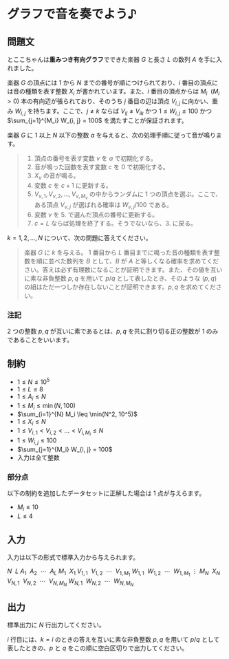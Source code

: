 # グラフで音を奏でよう♪

## 問題文

とここちゃんは**重みつき有向グラフ**でできた楽器 $G$ と長さ $L$ の数列 $A$ を手に入れました。

楽器 $G$ の頂点には $1$ から $N$ までの番号が順につけられており、$i$ 番目の頂点には音の種類を表す整数 $X_i$ が書かれています。また、$i$ 番目の頂点からは $M_i\ \ (M_i > 0)$ 本の有向辺が張られており、そのうち $j$ 番目の辺は頂点 $V_{i, j}$ に向かい、重み $W_{i, j}$ を持ちます。ここで、$j \neq k$ ならば $V_{ij} \neq V_{ik}$ かつ $1 \leq W_{i, j} \leq 100$ かつ $\sum_{j=1}^{M_i} W_{i, j} = 100$ を満たすことが保証されます。 

楽器 $G$ に $1$ 以上 $N$ 以下の整数 $a$ を与えると、次の処理手順に従って音が鳴ります。
> 1. 頂点の番号を表す変数 $v$ を $a$ で初期化する。
> 2. 音が鳴った回数を表す変数 $c$ を $0$ で初期化する。
> 3. $X_v$ の音が鳴る。
> 4. 変数 $c$ を $c + 1$ に更新する。
> 5. $V_{v, 1}, V_{v, 2}, \dots, V_{v, M_v}$ の中からランダムに $1$ つの頂点を選ぶ。ここで、ある頂点 $V_{v, j}$ が選ばれる確率は $W_{v, j} / 100$ である。
> 6. 変数 $v$ を 5. で選んだ頂点の番号に更新する。
> 7. $c = L$ ならば処理を終了する。そうでないなら、3. に戻る。

$k = 1, 2, \dots, N$ について、次の問題に答えてください。
> 楽器 $G$ に $k$ を与える。 $1$ 番目から $L$ 番目までに鳴った音の種類を表す整数を順に並べた数列を $B$ として、$B$ が $A$ と等しくなる確率を求めてください。答えは必ず有理数になることが証明できます。また、その値を互いに素な非負整数 $p, q$ を用いて $p / q$ として表したとき、そのような $(p, q)$ の組はただ一つしか存在しないことが証明できます。$p, q$ を求めてください。


### 注記

$2$ つの整数 $p, q$ が互いに素であるとは、$p, q$ を共に割り切る正の整数が $1$ のみであることをいいます。


## 制約

- $1 \leq N \leq 10^5$
- $1 \leq L \leq 8$
- $1 \leq A_i \leq N$
- $1 \leq M_i \leq \min(N, 100)$
- $\sum_{i=1}^{N} M_i \leq \min(N^2, 10^5)$
- $1 \leq X_i \leq N$
- $1 \leq V_{i, 1} < V_{i, 2} < \dots < V_{i, M_i} \leq N$
- $1 \leq W_{i,j} \leq 100$
- $\sum_{j=1}^{M_i} W_{i, j} = 100$
- 入力は全て整数

### 部分点

以下の制約を追加したデータセットに正解した場合は $1$ 点が与えらます。
- $M_i \leq 10$
- $L \leq 4$


## 入力

入力は以下の形式で標準入力から与えられます。

<div class="code-math">
    
$N\ \ L$
$A_1\ \ A_2\ \ \cdots\ \ A_L$
$M_1\ \ X_1$
$V_{1,1}\ \ V_{1,2}\ \ \cdots\ \ V_{1, M_1}$
$W_{1,1}\ \ W_{1,2}\ \ \cdots\ \ W_{1,M_1}$
$\vdots$
$M_N\ \ X_N$
$V_{N, 1}\ \ V_{N, 2}\ \ \cdots\ \ V_{N,M_N}$
$W_{N, 1}\ \ W_{N, 2}\ \ \cdots\ \ W_{N,M_N}$
    
</div>

## 出力

標準出力に $N$ 行出力してください。

$i$ 行目には、$k=i$ のときの答えを互いに素な非負整数 $p, q$ を用いて $p / q$ として表したときの、$p$ と $q$ をこの順に空白区切りで出力してください。
